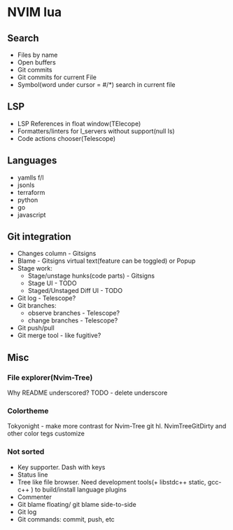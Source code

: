 # NVIM lua

## Search

* Files by name
* Open buffers
* Git commits
* Git commits for current File
* Symbol(word under cursor = #/*) search in current file 


## LSP

* LSP References in float window(TElecope)
* Formatters/linters for l_servers without support(null ls)
* Code actions chooser(Telescope)


## Languages

* yamlls f/l
* jsonls
* terraform
* python
* go
* javascript

## Git integration

* Changes column - Gitsigns
* Blame - Gitsigns virtual text(feature can be toggled) or Popup
* Stage work:
  * Stage/unstage hunks(code parts) - Gitsigns
  * Stage UI - TODO
  * Staged/Unstaged Diff UI - TODO
* Git log - Telescope?
* Git branches:
  * observe branches - Telescope?
  * change branches - Telescope?
* Git push/pull
* Git merge tool - like fugitive?

## Misc

### File explorer(Nvim-Tree)

Why README underscored? TODO - delete underscore


### Colortheme

Tokyonight - make more contrast for Nvim-Tree git hl. NvimTreeGitDirty and other color tegs customize

### Not sorted
* Key supporter. Dash with keys
* Status line
* Tree like file browser. Need development tools(+ libstdc++ static, gcc-c++ ) to build/install language plugins
* Commenter
* Git blame floating/ git blame side-to-side
* Git log
* Git commands: commit, push, etc


